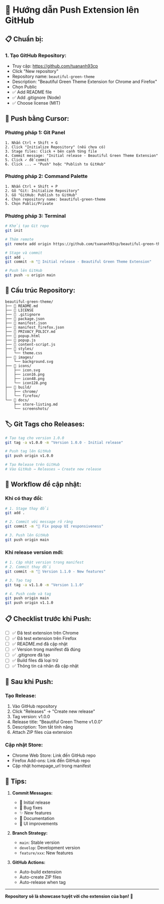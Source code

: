 # 🚀 Hướng dẫn Push Extension lên GitHub

## 📋 **Chuẩn bị:**

### 1. **Tạo GitHub Repository:**
- Truy cập: https://github.com/tuananh93cp
- Click "New repository"
- Repository name: `beautiful-green-theme`
- Description: "Beautiful Green Theme Extension for Chrome and Firefox"
- Chọn Public
- ✅ Add README file
- ✅ Add .gitignore (Node)
- ✅ Choose license (MIT)

## 🚀 **Push bằng Cursor:**

### **Phương pháp 1: Git Panel**
```
1. Nhấn Ctrl + Shift + G
2. Click "Initialize Repository" (nếu chưa có)
3. Stage files: Click + bên cạnh từng file
4. Commit message: "Initial release - Beautiful Green Theme Extension"
5. Click ✓ để commit
6. Click ... → "Push" hoặc "Publish to GitHub"
```

### **Phương pháp 2: Command Palette**
```
1. Nhấn Ctrl + Shift + P
2. Gõ "Git: Initialize Repository"
3. Gõ "GitHub: Publish to GitHub"
4. Chọn repository name: beautiful-green-theme
5. Chọn Public/Private
```

### **Phương pháp 3: Terminal**
```bash
# Khởi tạo Git repo
git init

# Thêm remote
git remote add origin https://github.com/tuananh93cp/beautiful-green-theme.git

# Stage và commit
git add .
git commit -m "🌿 Initial release - Beautiful Green Theme Extension"

# Push lên GitHub
git push -u origin main
```

## 📁 **Cấu trúc Repository:**

```
beautiful-green-theme/
├── 📄 README.md
├── 📄 LICENSE
├── 📄 .gitignore
├── 📄 package.json
├── 📄 manifest.json
├── 📄 manifest_firefox.json
├── 📄 PRIVACY_POLICY.md
├── 📄 popup.html
├── 📄 popup.js
├── 📄 content-script.js
├── 📂 styles/
│   └── theme.css
├── 📂 images/
│   └── background.svg
├── 📂 icons/
│   ├── icon.svg
│   ├── icon16.png
│   ├── icon48.png
│   └── icon128.png
├── 📂 build/
│   ├── chrome/
│   └── firefox/
└── 📂 docs/
    ├── store-listing.md
    └── screenshots/
```

## 🏷️ **Git Tags cho Releases:**

```bash
# Tạo tag cho version 1.0.0
git tag -a v1.0.0 -m "Version 1.0.0 - Initial release"

# Push tag lên GitHub
git push origin v1.0.0

# Tạo Release trên GitHub
# Vào GitHub → Releases → Create new release
```

## 🔄 **Workflow để cập nhật:**

### **Khi có thay đổi:**
```bash
# 1. Stage thay đổi
git add .

# 2. Commit với message rõ ràng
git commit -m "🐛 Fix popup UI responsiveness"

# 3. Push lên GitHub
git push origin main
```

### **Khi release version mới:**
```bash
# 1. Cập nhật version trong manifest
# 2. Commit thay đổi
git commit -m "🚀 Version 1.1.0 - New features"

# 3. Tạo tag
git tag -a v1.1.0 -m "Version 1.1.0"

# 4. Push code và tag
git push origin main
git push origin v1.1.0
```

## 📋 **Checklist trước khi Push:**

- [ ] ✅ Đã test extension trên Chrome
- [ ] ✅ Đã test extension trên Firefox
- [ ] ✅ README.md đã cập nhật
- [ ] ✅ Version trong manifest đã đúng
- [ ] ✅ .gitignore đã tạo
- [ ] ✅ Build files đã loại trừ
- [ ] ✅ Thông tin cá nhân đã cập nhật

## 🌟 **Sau khi Push:**

### **Tạo Release:**
1. Vào GitHub repository
2. Click "Releases" → "Create new release"
3. Tag version: v1.0.0
4. Release title: "Beautiful Green Theme v1.0.0"
5. Description: Tóm tắt tính năng
6. Attach ZIP files của extension

### **Cập nhật Store:**
- Chrome Web Store: Link đến GitHub repo
- Firefox Add-ons: Link đến GitHub repo
- Cập nhật homepage_url trong manifest

## 🎯 **Tips:**

1. **Commit Messages:**
   - 🌿 Initial release
   - 🐛 Bug fixes
   - ✨ New features
   - 📝 Documentation
   - 🎨 UI improvements

2. **Branch Strategy:**
   - `main`: Stable version
   - `develop`: Development version
   - `feature/xxx`: New features

3. **GitHub Actions:**
   - Auto-build extension
   - Auto-create ZIP files
   - Auto-release when tag

---

**Repository sẽ là showcase tuyệt vời cho extension của bạn!** 🚀 